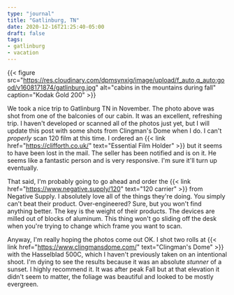 ```yaml
---
type: "journal"
title: "Gatlinburg, TN"
date: 2020-12-16T21:25:40-05:00
draft: false
tags:
- gatlinburg
- vacation
---
```


{{< figure src="https://res.cloudinary.com/dpmsynxig/image/upload/f_auto,q_auto:good/v1608171874/gatlinburg.jpg" alt="cabins in the mountains during fall" caption="Kodak Gold 200" >}}

We took a nice trip to Gatlinburg TN in November. The photo above was shot from one of the balconies of our cabin. It was an excellent, refreshing trip. I haven't developed or scanned all of the photos just yet, but I will update this post with some shots from Clingman's Dome when I do. I can't _properly_ scan 120 film at this time. I ordered an {{< link href="https://clifforth.co.uk/" text="Essential Film Holder" >}} but it seems to have been lost in the mail. The seller has been notified and is on it. He seems like a fantastic person and is very responsive. I'm sure it'll turn up eventually.

That said, I'm probably going to go ahead and order the {{< link href="https://www.negative.supply/120" text="120 carrier" >}} from Negative Supply. I absolutely love all of the things they're doing. You simply can't beat their product. Over-engineered? Sure, but you won't find anything better. The key is the weight of their products. The devices are milled out of blocks of aluminum. This thing won't go sliding off the desk when you're trying to change which frame you want to scan.

Anyway, I'm really hoping the photos come out OK. I shot two rolls at {{< link href="https://www.clingmansdome.com/" text="Clingman's Dome" >}} with the Hasselblad 500C, which I haven't previously taken on an intentional shoot. I'm dying to see the results because it was an absolute _stunner_ of a sunset. I highly recommend it. It was after peak Fall but at that elevation it didn't seem to matter, the foliage was beautiful and looked to be mostly evergreen.
